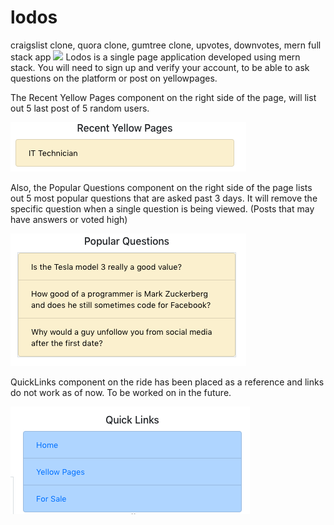 # lodos
craigslist clone, quora clone, gumtree clone, upvotes, downvotes, mern full stack app
![](client/src/images/lodospreview.gif)
Lodos is a single page application developed using mern stack. You will need to sign up and verify your account, 
to be able to ask questions on the platform or post on yellowpages.

The Recent Yellow Pages component on the right side of the page, will list out 5 last post of 5 random users.


![](client/src/images/recentyellowages.png)


Also, the Popular Questions component on the right side of the page lists out 5 most popular questions that are asked past 3 days.
It will remove the specific question when a single question is being viewed.
(Posts that may have answers or voted high)


![](client/src/images/popularquestions.png)

QuickLinks component on the ride has been placed as a reference and links do not work as of now. To be worked on in the future.

![](client/src/images/quicklinks.png)
